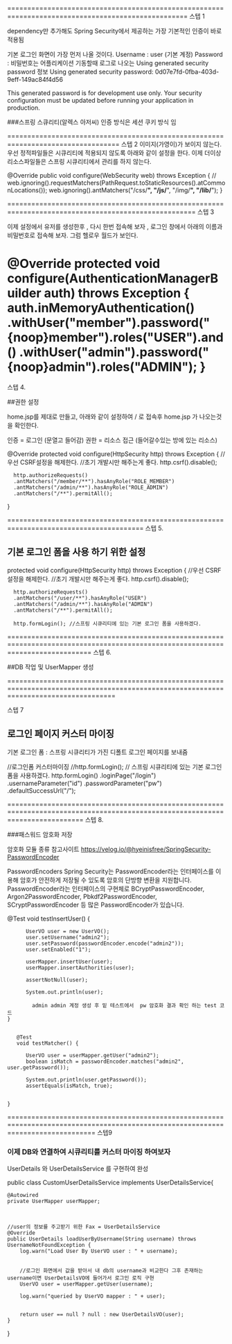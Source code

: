 ===================================================================================================
스텝 1

dependency만 추가해도 Spring Security에서 제공하는 가장 기본적인 인증이 바로 적용됨

기본 로그인 화면이 가장 먼저 나올 것이다.
Username : user (기본 계정)
Password : 비밀번호는 어플리케이션 기동할때 로그로 나오는 Using generated security password 정보
Using generated security password: 0d07e7fd-0fba-403d-9eff-149ac84f4d56

This generated password is for development use only. Your security configuration must be updated before running your application in production.


###스프링 스큐리티(알렉스 아저씨) 인증 방식은 세션 쿠키 방식 임

==================================================================================
스텝 2
   이미지(가영이)가 보이지 않는다.
   우선 정적파일들은 시큐리티에 적용되지 않도록 아래와 같이 설정을 한다.
   이제 더이상 리소스파일들은 스프링 시큐리티에서 관리를 하지 않는다.   

   @Override
   public void configure(WebSecurity web) throws Exception {
      // web.ignoring().requestMatchers(PathRequest.toStaticResources().atCommonLocations());
      web.ignoring().antMatchers("/css/**", "/js/**", "/img/**", "/lib/**");
   }
   
   
=====================================================================================================
스텝 3

이제 설정에서 유저를 생성한후 , 다시 한번 접속해 보자 , 로그인 창에서 아래의 이름과 비밀번호로 접속해 보자. 그럼 헬로우 월드가 보인다.
   
   @Override
   protected void configure(AuthenticationManagerBuilder auth) throws Exception {
       auth.inMemoryAuthentication()
               .withUser("member").password("{noop}member").roles("USER").and()
               .withUser("admin").password("{noop}admin").roles("ADMIN");
   }
=====================================================================================================

스텝 4.

##권한 설정

home.jsp를 제대로 만들고, 아래와 같이 설정하여 / 로 접속후 home.jsp 가 나오는것을 확인한다.

인증 = 로그인 (문열고 들어감) 
권한  = 리소스 접근 (들어갈수있는 방에 있는 리소스)

   @Override
   protected void configure(HttpSecurity http) throws Exception {
      //우선 CSRF설정을 해제한다.
      //초기 개발시만 해주는게 좋다.
      http.csrf().disable();
      
      http.authorizeRequests()
      .antMatchers("/member/**").hasAnyRole("ROLE_MEMBER") 
      .antMatchers("/admin/**").hasAnyRole("ROLE_ADMIN")
      .antMatchers("/**").permitAll();      
   }

========================================================================================
스텝 5.

## 기본 로그인 폼을 사용 하기 위한 설정
   protected void configure(HttpSecurity http) throws Exception {
      //우선 CSRF설정을 해제한다.
      //초기 개발시만 해주는게 좋다.
      http.csrf().disable();
      
      http.authorizeRequests()
      .antMatchers("/user/**").hasAnyRole("USER") 
      .antMatchers("/admin/**").hasAnyRole("ADMIN")
      .antMatchers("/**").permitAll();
      
      http.formLogin(); //스프링 시큐리티에 있는 기본 로그인 폼을 사용하겠다.

=================================================================================================================================
스텝 6.

##DB 작업 및 UserMapper 생성



=======================================================================================================================================

스텝 7

## 로그인 페이지 커스터 마이징

기본 로그인 폼 : 스프링 시큐리티가 가진 디폴트 로그인 페이지를 보내줌


//로그인폼 커스터마이징
		//http.formLogin(); // 스프링 시큐리티에 있는 기본 로그인 폼을 사용하겠다.
		http.formLogin()
		.loginPage("/login")
		.usernameParameter("id")
		.passwordParameter("pw")
		.defaultSuccessUrl("/");
		
		
===============================================================================================================================
스텝 8.

###패스워드 암호화 저장

암호화 모듈 종류 참고사이트
https://velog.io/@hyeinisfree/SpringSecurity-PasswordEncoder

PasswordEncoders
Spring Security는 PasswordEncoder라는 인터페이스를 이용해 암호가 안전하게 저장될 수 있도록 암호의 단방향 변환을 지원합니다. 
PasswordEncoder라는 인터페이스의 구현체로 BCryptPasswordEncoder, Argon2PasswordEncoder, Pbkdf2PasswordEncoder, SCryptPasswordEncoder 등 많은 PasswordEncoder가 있습니다. 


  @Test
	   void testInsertUser() {
	      
	      UserVO user = new UserVO();
	      user.setUsername("admin2");
	      user.setPassword(passwordEncoder.encode("admin2"));
	      user.setEnabled("1");
	      
	      userMapper.insertUser(user);
	      userMapper.insertAuthorities(user);      
	         
	      assertNotNull(user);
	      
	      System.out.println(user);
			
			admin admin 계정 생성 후 밑 테스트에서  pw 암호화 결과 확인 하는 test 코드
	}
	   
	   
	   @Test
	   void testMatcher() {
	      
	      UserVO user = userMapper.getUser("admin2");
	      boolean isMatch = passwordEncoder.matches("admin2", user.getPassword());
	      
	      System.out.println(user.getPassword());
	      assertEquals(isMatch, true);
	     

	}


==================================================================================================================================
스텝9 

### 이제 DB와 연결하여 시큐리티를 커스터 마이징 하여보자


UserDetails 와 UserDetailsService 를 구현하여 완성


public class CustomUserDetailsService implements UserDetailsService{

	@Autowired
	private UserMapper userMapper;
	
	
	
	//user의 정보를 주고받기 위한 Fax = UserDetailsService
	@Override
	public UserDetails loadUserByUsername(String username) throws UsernameNotFoundException {
		log.warn("Load User By UserVO user : " + username);
		
		
		//로그인 화면에서 값을 받아서 내 db의 username과 비교한다 그후 존재하는 username이면 UserDetailsVO에 들어가서 로그인 로직 구현
		UserVO user = userMapper.getUser(username);
		
		log.warn("queried by UserVO mapper : " + user);
		
		
		return user == null ? null : new UserDetailsVO(user);
	}
	
	
}













